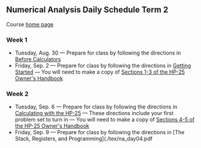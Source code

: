 ## Numerical Analysis Daily Schedule Term 2

Course [home page](./)

### Week 1

* Tuesday, Aug. 30 &mdash; Prepare for class by following the directions in [Before Calculators](./tex/na_day01.pdf)
* Friday, Sep. 2 &mdash; Prepare for class by following the directions in [Getting Started](./tex/na_day02.pdf) &mdash; You will need to make a copy of [Sections 1-3 of the HP-25 Owner's Handbook](./resources/HP25-OwnersHandbook-Sections1-3.pdf)

### Week 2

* Tuesday, Sep. 6 &mdash; Prepare for class by following the directions in [Calculating with the HP-25](./tex/na_day03.pdf) &mdash; These directions include your first problem set to turn in &mdash; You will need to make a copy of [Sections 4-5 of the HP-25 Owner's Handbook](./resources/HP25-OwnersHandbook-Sections4-5.pdf)
* Friday, Sep. 9 &mdash; Prepare for class by following the directions in [The Stack, Registers, and Programming](./tex/na_day04.pdf
